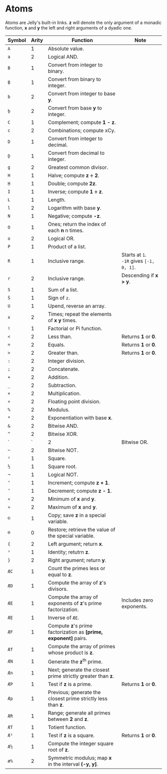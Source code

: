 # Atoms

Atoms are Jelly's built-in links. **z** will denote the only argument of a monadic function, **x** and **y** the left and right arguments of a dyadic one.

Symbol|Arity|Function|Note
------|-----|--------|----
`A`|1|Absolute value.
`a`|2|Logical AND.
`B`|1|Convert from integer to binary.
`Ḅ`|1|Convert from binary to integer.
`b`|2|Convert from integer to base **y**.
`ḅ`|2|Convert from base **y** to integer.
`C`|1|Complement; compute **1 - z**.
`c`|2|Combinations; compute xCy.
`D`|1|Convert from integer to decimal.
`Ḍ`|1|Convert from decimal to integer.
`g`|2|Greatest common divisor.
`H`|1|Halve; compute **z ÷ 2**.
`Ḥ`|1|Double; compute **2z**.
`I`|1|Inverse; compute **1 ÷ z**.
`L`|1|Length.
`l`|2|Logarithm with base **y**.
`N`|1|Negative; compute **-z**.
`O`|1|Ones; return the index of each **n** n times.
`o`|2|Logical OR.
`P`|1|Product of a list.
`R`|1|Inclusive range.|Starts at `1`.<br>`-1R` gives `[-1, 0, 1]`.
`r`|2|Inclusive range.|Descending if **x > y**.
`S`|1|Sum of a list.
`Ṡ`|1|Sign of `z`.
`U`|1|Upend, reverse an array.
`x`|2|Times; repeat the elements of **x** **y** times.
`!`|1|Factorial or Pi function.
`<`|2|Less than.|Returns **1** or **0**.
`=`|2|Equals.|Returns **1** or **0**.
`>`|2|Greater than.|Returns **1** or **0**.
`:`|2|Integer division.
`;`|2|Concatenate.
`+`|2|Addition.
`_`|2|Subtraction.
`×`|2|Multiplication.
`÷`|2|Floating point division.
`%`|2|Modulus.
`*`|2|Exponentiation with base **x**.
`&`|2|Bitwise AND.
`^`|2|Bitwise XOR.
`|`|2|Bitwise OR.
`~`|2|Bitwise NOT.
`²`|1|Square.
`½`|1|Square root.
`¬`|1|Logical NOT.
`‘`|1|Increment; compute **z + 1**.
`’`|1|Decrement; compute **z - 1**.
`«`|2|Minimum of **x** and **y**.
`»`|2|Maximum of **x** and **y**.
`©`|1|Copy; save **z** in a special variable.
`®`|0|Restore; retrieve the value of the special variable.
`{`|2|Left argument; return **x**.
`¹`|1|Identity; retutrn **z**.
`}`|2|Right argument; return **y**.
`ÆC`|1|Count the primes less or equal to **z**.
`ÆD`|1|Compute the array of **z**'s divisors.
`ÆE`|1|Compute the array of exponents of **z**'s prime factorization.|Includes zero exponents.
`ÆẸ`|1|Inverse of `ÆE`.
`ÆF`|1|Compute **z**'s prime factorization as **[prime, exponent]** pairs.
`Æf`|1|Compute the array of primes whose product is **z**.
`ÆN`|1|Generate the **z**<sup>th</sup> prime.
`Æn`|1|Next; generate the closest prime strictly greater than **z**.
`ÆP`|1|Test if **z** is a prime.|Returns **1** or **0**.
`Æp`|1|Previous; generate the closest prime strictly less than **z**.
`ÆR`|1|Range; generate all primes between **2** and **z**.
`ÆT`|1|Totient function.
`Æ²`|1|Test if **z** is a square.|Returns **1** or **0**.
`Æ½`|1|Compute the integer square root of **z**.
`æ%`|2|Symmetric modulus; map **x** in the interval **(-y, y]**.
